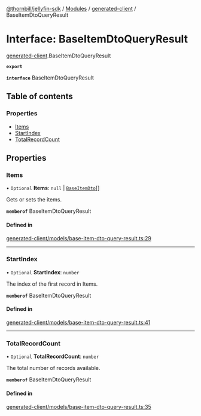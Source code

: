 [@thornbill/jellyfin-sdk](../README.md) / [Modules](../modules.md) / [generated-client](../modules/generated_client.md) / BaseItemDtoQueryResult

# Interface: BaseItemDtoQueryResult

[generated-client](../modules/generated_client.md).BaseItemDtoQueryResult

**`export`**

**`interface`** BaseItemDtoQueryResult

## Table of contents

### Properties

- [Items](generated_client.BaseItemDtoQueryResult.md#items)
- [StartIndex](generated_client.BaseItemDtoQueryResult.md#startindex)
- [TotalRecordCount](generated_client.BaseItemDtoQueryResult.md#totalrecordcount)

## Properties

### Items

• `Optional` **Items**: ``null`` \| [`BaseItemDto`](generated_client.BaseItemDto.md)[]

Gets or sets the items.

**`memberof`** BaseItemDtoQueryResult

#### Defined in

[generated-client/models/base-item-dto-query-result.ts:29](https://github.com/thornbill/jellyfin-sdk-typescript/blob/c65c42e/src/generated-client/models/base-item-dto-query-result.ts#L29)

___

### StartIndex

• `Optional` **StartIndex**: `number`

The index of the first record in Items.

**`memberof`** BaseItemDtoQueryResult

#### Defined in

[generated-client/models/base-item-dto-query-result.ts:41](https://github.com/thornbill/jellyfin-sdk-typescript/blob/c65c42e/src/generated-client/models/base-item-dto-query-result.ts#L41)

___

### TotalRecordCount

• `Optional` **TotalRecordCount**: `number`

The total number of records available.

**`memberof`** BaseItemDtoQueryResult

#### Defined in

[generated-client/models/base-item-dto-query-result.ts:35](https://github.com/thornbill/jellyfin-sdk-typescript/blob/c65c42e/src/generated-client/models/base-item-dto-query-result.ts#L35)
